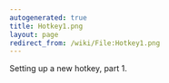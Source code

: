 ```yaml
---
autogenerated: true
title: Hotkey1.png
layout: page
redirect_from: /wiki/File:Hotkey1.png
---
```


Setting up a new hotkey, part 1.
